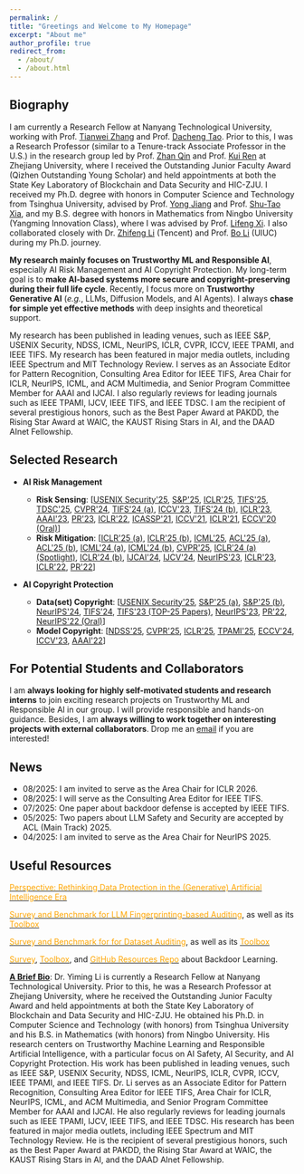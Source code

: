 ```yaml
---
permalink: /
title: "Greetings and Welcome to My Homepage"
excerpt: "About me"
author_profile: true
redirect_from: 
  - /about/
  - /about.html
---
```


## Biography
I am currently a Research Fellow at Nanyang Technological University, working with Prof. [Tianwei Zhang](https://personal.ntu.edu.sg/tianwei.zhang/) and Prof. [Dacheng Tao](https://scholar.google.fr/citations?user=RwlJNLcAAAAJ&hl=en&oi=ao). Prior to this, I was a Research Professor (similar to a Tenure-track Associate Professor in the U.S.) in the research group led by Prof. [Zhan Qin](https://scholar.google.fr/citations?hl=en&user=5fa4lOQAAAAJ) and Prof. [Kui Ren](https://scholar.google.fr/citations?user=uuQA_rcAAAAJ&hl=en) at Zhejiang University, where I received the Outstanding Junior Faculty Award (Qizhen Outstanding Young Scholar) and held appointments at both the State Key Laboratory of Blockchain and Data Security and HIC-ZJU. I received my Ph.D. degree with honors in Computer Science and Technology from Tsinghua University, advised by Prof. [Yong Jiang](https://www.sigs.tsinghua.edu.cn/jy/main.htm) and Prof. [Shu-Tao Xia](https://www.sigs.tsinghua.edu.cn/xst/main.htm), and my B.S. degree with honors in Mathematics from Ningbo University (Yangming Innovation Class), where I was advised by Prof. [Lifeng Xi](http://math.nbu.edu.cn/info/1046/1098.htm). I also collaborated closely with Dr. [Zhifeng Li](https://scholar.google.fr/citations?user=VTrRNN4AAAAJ&hl=zh-CN) (Tencent) and Prof. [Bo Li](https://scholar.google.com/citations?user=K8vJkTcAAAAJ&hl=en) (UIUC) during my Ph.D. journey.

**My research mainly focuses on Trustworthy ML and Responsible AI**, especially AI Risk Management and AI Copyright Protection. My long-term goal is to **make AI-based systems more secure and copyright-preserving during their full life cycle**. Recently, I focus more on **Trustworthy Generative AI** (*e.g.*, LLMs, Diffusion Models, and AI Agents). I always **chase for simple yet effective methods** with deep insights and theoretical support. 

My research has been published in leading venues, such as IEEE S&P, USENIX Security, NDSS, ICML, NeurIPS, ICLR, CVPR, ICCV, IEEE TPAMI, and IEEE TIFS. My research has been featured in major media outlets, including IEEE Spectrum and MIT Technology Review. I serves as an Associate Editor for Pattern Recognition, Consulting Area Editor for IEEE TIFS, Area Chair for ICLR, NeurIPS, ICML, and ACM Multimedia, and Senior Program Committee Member for AAAI and IJCAI. I also regularly reviews for leading journals such as IEEE TPAMI, IJCV, IEEE TIFS, and IEEE TDSC. I am the recipient of several prestigious honors, such as the Best Paper Award at PAKDD, the Rising Star Award at WAIC, the KAUST Rising Stars in AI, and the DAAD AInet Fellowship.


## Selected Research
- **AI Risk Management**
  - **Risk Sensing**: [[USENIX Security'25](https://arxiv.org/pdf/2502.18943), [S&P'25](https://arxiv.org/pdf/2503.09022), [ICLR'25](https://openreview.net/pdf?id=p3mxzKmuZy), [TIFS'25](https://arxiv.org/pdf/2411.19479), [TDSC'25](https://www.researchgate.net/publication/376174078_Towards_Sample-specific_Backdoor_Attack_with_Clean_Labels_via_Attribute_Trigger), [CVPR'24](https://arxiv.org/pdf/2405.10612), [TIFS'24 (a)](https://www.researchgate.net/publication/370659402_Backdoor_Attack_with_Sparse_and_Invisible_Trigger), [ICCV'23](https://www.researchgate.net/publication/373049298_One-bit_Flip_is_All_You_Need_When_Bit-flip_Attack_Meets_Model_Training), [TIFS'24 (b)](https://www.researchgate.net/publication/372388876_Towards_Stealthy_Backdoor_Attacks_against_Speech_Recognition_via_Elements_of_Sound), [ICLR'23](https://openreview.net/pdf?id=_wSHsgrVali), [AAAI'23](https://ojs.aaai.org/index.php/AAAI/article/view/25154), [PR'23](https://www.sciencedirect.com/science/article/abs/pii/S0031320323002121), [ICLR'22](https://openreview.net/pdf?id=qSV5CuSaK_a), [ICASSP'21](https://arxiv.org/pdf/2010.11607.pdf), [ICCV'21](https://arxiv.org/pdf/2012.03816.pdf), [ICLR'21](https://arxiv.org/pdf/2102.10496.pdf), [ECCV'20 (Oral)](https://arxiv.org/abs/2004.07955)] 
  - **Risk Mitigation**: [[ICLR'25 (a)](https://openreview.net/pdf?id=4IYdCws9fc), [ICLR'25 (b)](https://openreview.net/pdf?id=EbxYDBhE3S), [ICML'25](https://liyiming.tech/publications/), [ACL'25 (a)](https://arxiv.org/pdf/2411.12701), [ACL'25 (b)](https://arxiv.org/pdf/2412.14959), [ICML'24 (a)](https://arxiv.org/pdf/2405.09786), [ICML'24 (b)](https://openreview.net/pdf?id=CEfr3h68KU), [CVPR'25](https://arxiv.org/pdf/2405.12725), [ICLR'24 (a) (Spotlight)](https://openreview.net/forum?id=Tw9wemV6cb), [ICLR'24 (b)](https://openreview.net/forum?id=s56xikpD92), [IJCAI'24](https://doi.org/10.24963/ijcai.2024/933), [IJCV'24](https://link.springer.com/article/10.1007/s11263-024-02103-w), [NeurIPS'23](https://arxiv.org/pdf/2310.18633.pdf), [ICLR'23](https://openreview.net/pdf?id=o0LFPcoFKnr), [ICLR'22](https://openreview.net/pdf?id=TySnJ-0RdKI), [PR'22](https://www.sciencedirect.com/science/article/abs/pii/S0031320321006488)]

- **AI Copyright Protection**
  - **Data(set) Copyright**: [[USENIX Security'25](https://arxiv.org/pdf/2502.18943), [S&P'25 (a)](https://arxiv.org/pdf/2410.10437), [S&P'25 (b)](https://arxiv.org/pdf/2503.09022), [NeurIPS'24](https://openreview.net/pdf?id=Eyyt3ZmNV6), [TIFS'24](https://www.researchgate.net/publication/383060790_PointNCBW_Towards_Dataset_Ownership_Verification_for_Point_Clouds_via_Negative_Clean-label_Backdoor_Watermark), [TIFS'23 (TOP-25 Papers)](https://www.researchgate.net/publication/369559541_Black-box_Dataset_Ownership_Verification_via_Backdoor_Watermarking), [NeurIPS'23](https://www.researchgate.net/publication/374440504_Domain_Watermark_Effective_and_Harmless_Dataset_Copyright_Protection_is_Closed_at_Hand), [PR'22](https://www.sciencedirect.com/science/article/pii/S0031320321005112), [NeurIPS'22 (Oral)](https://www.researchgate.net/publication/363766436_Untargeted_Backdoor_Watermark_Towards_Harmless_and_Stealthy_Dataset_Copyright_Protection)]
  - **Model Copyright**: [[NDSS'25](https://arxiv.org/pdf/2405.04825), [CVPR'25](https://arxiv.org/pdf/2412.04852), [ICLR'25](https://openreview.net/pdf?id=uzz3qAYy0D), [TPAMI'25](https://arxiv.org/pdf/2208.02820.pdf), [ECCV'24](https://arxiv.org/pdf/2404.02697), [ICCV'23](https://www.researchgate.net/publication/373367424_Towards_Robust_Model_Watermark_via_Reducing_Parametric_Vulnerability), [AAAI'22](https://arxiv.org/pdf/2112.03476.pdf)]



## For Potential Students and Collaborators
I am **always looking for highly self-motivated students and research interns** to join exciting research projects on Trustworthy ML and Responsible AI in our group. I will provide responsible and hands-on guidance. Besides, I am **always willing to work together on interesting projects with external collaborators**. Drop me an [email](mailto:liyiming.tech@gmail.com) if you are interested! 


## News
* 08/2025: I am invited to serve as the Area Chair for ICLR 2026.
* 08/2025: I will serve as the Consulting Area Editor for IEEE TIFS.
* 07/2025: One paper about backdoor defense is accepted by IEEE TIFS. 
* 05/2025: Two papers about LLM Safety and Security are accepted by ACL (Main Track) 2025.
* 04/2025: I am invited to serve as the Area Chair for NeurIPS 2025.




## Useful Resources

[<font color='orange'>Perspective: Rethinking Data Protection in the (Generative) Artificial Intelligence Era</font>](http://arxiv.org/abs/2507.03034)

[<font color='orange'>Survey and Benchmark for LLM Fingerprinting-based Auditing</font>](https://arxiv.org/pdf/2508.19843), as well as its [<font color='orange'>Toolbox</font>](https://github.com/shaoshuo-ss/LeaFBench)

[<font color='orange'>Survey and Benchmark for for Dataset Auditing</font>](https://arxiv.org/pdf/2507.05622), as well as its [<font color='orange'>Toolbox</font>](https://github.com/shaoshuo-ss/DATABench)

[<font color='orange'>Survey</font>](https://www.researchgate.net/publication/343006441_Backdoor_Learning_A_Survey), [<font color='orange'>Toolbox</font>](https://github.com/THUYimingLi/BackdoorBox), and [<font color='orange'>GitHub Resources Repo</font>](https://github.com/THUYimingLi/backdoor-learning-resources) about Backdoor Learning.


[**A Brief Bio**](): Dr. Yiming Li is currently a Research Fellow at Nanyang Technological University. Prior to this, he was a Research Professor at Zhejiang University, where he received the Outstanding Junior Faculty Award and held appointments at both the State Key Laboratory of Blockchain and Data Security and HIC-ZJU. He obtained his Ph.D. in Computer Science and Technology (with honors) from Tsinghua University and his B.S. in Mathematics (with honors) from Ningbo University. His research centers on Trustworthy Machine Learning and Responsible Artificial Intelligence, with a particular focus on AI Safety, AI Security, and AI Copyright Protection. His work has been published in leading venues, such as IEEE S&P, USENIX Security, NDSS, ICML, NeurIPS, ICLR, CVPR, ICCV, IEEE TPAMI, and IEEE TIFS. Dr. Li serves as an Associate Editor for Pattern Recognition, Consulting Area Editor for IEEE TIFS, Area Chair for ICLR, NeurIPS, ICML, and ACM Multimedia, and Senior Program Committee Member for AAAI and IJCAI. He also regularly reviews for leading journals such as IEEE TPAMI, IJCV, IEEE TIFS, and IEEE TDSC. His research has been featured in major media outlets, including IEEE Spectrum and MIT Technology Review. He is the recipient of several prestigious honors, such as the Best Paper Award at PAKDD, the Rising Star Award at WAIC, the KAUST Rising Stars in AI, and the DAAD AInet Fellowship.




